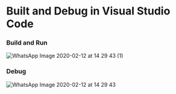 # Built and Debug in Visual Studio Code

### Build and Run
![WhatsApp Image 2020-02-12 at 14 29 43 (1)](https://user-images.githubusercontent.com/53815302/74339448-63a5b180-4da4-11ea-9ff2-9f32a36e5e9d.jpeg)


### Debug
![WhatsApp Image 2020-02-12 at 14 29 43](https://user-images.githubusercontent.com/53815302/74339519-8768f780-4da4-11ea-94cd-695c4db52de7.jpeg)
